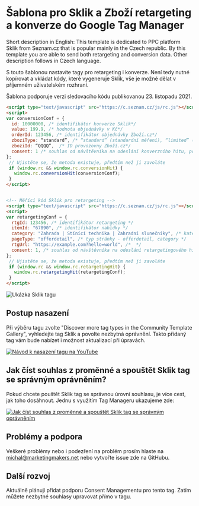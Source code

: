 # Šablona pro Sklik a Zboží retargeting a konverze do Google Tag Manager

Short description in English: This template is dedicated to PPC platform Sklik from Seznam.cz that is popular mainly in the Czech republic. By this template you are able to send both retargeting and conversion data. Other description follows in Czech language.

S touto šablonou nastavíte tagy pro retargeting i konverze. Není tedy nutné kopírovat a vkládat kódy, které vygeneruje Sklik, vše je možné dělat v příjemném uživatelském rozhraní.  

Šablona podporuje verzi sledovacího kódu publikovanou 23. listopadu 2021. 

``` HTML
<script type="text/javascript" src="https://c.seznam.cz/js/rc.js"></script>
<script>
var conversionConf = {
  id: 10000000, /* identifikátor konverze Sklik*/
  value: 199.9, /* hodnota objednávky v Kč*/
  orderId: 123456, /* identifikátor objednávky Zboží.cz*/
  zboziType: “standard”, /* “standard” (standardní měření), “limited” (omezené měření), nebo “sandbox” měření konverzí Zboží.cz */
  zboziId: “QQQQ”,  /* ID provozovny Zboží.cz*/
  consent: 1 /* souhlas od návštěvníka na odeslání konverzního hitu, povolené hodnoty: 0 (není souhlas) nebo 1 (je souhlas) */
};
 // Ujistěte se, že metoda existuje, předtím než ji zavoláte
 if (window.rc && window.rc.conversionHit) {
   window.rc.conversionHit(conversionConf);
 }
</script>


<!-- Měřící kód Sklik pro retargeting -->
<script type="text/javascript" src="https://c.seznam.cz/js/rc.js"></script>
<script>
var retargetingConf = {
  rtgId: 123456, /* identifikátor retargeting */
  itemId: "67890", /* identifikátor nabídky */
  category: "Zahrada | Stínící technika | Zahradní slunečníky", /* kategorie eshopu */
  pageType: "offerdetail", /* typ stránky - offerdetail, category */
  rtgUrl: "https://example.com?hello=world", /*  */
  consent: 1, /* souhlas od návštěvníka na odeslání retargetingového hitu, povolené hodnoty: 0 (není souhlas) nebo 1 (je souhlas) */
};
 // Ujistěte se, že metoda existuje, předtím než ji zavoláte
 if (window.rc && window.rc.retargetingHit) {
   window.rc.retargetingHit(retargetingConf);
 }
</script>
```

![Ukázka Sklik tagu](https://resources.marketingmakers.net/sklikgtmtemplate/template_preview.png)

## Postup nasazení
Při výběru tagu zvolte "Discover more tag types in the Community Template Gallery", vyhledejte tag Sklik a povolte nezbytná oprávnění. Takto přidaný tag vám bude nabízet i možnost aktualizací při úpravách. 

[![Návod k nasazení tagu na YouTube](https://resources.marketingmakers.net/sklikgtmtemplate/sklik_template_ytb.png)](https://youtu.be/bcmNIpcvzl0 "Návod k nasazení tagu na YouTube")

## Jak číst souhlas z proměnné a spouštět Sklik tag se správným oprávněním?
Pokud chcete pouštět Sklik tag se správnou úrovní souhlasu, je více cest, jak toho dosáhnout. Jednu s využitím Tag Manageru ukazujeme zde:

[![Jak číst souhlas z proměnné a spouštět Sklik tag se správným oprávněním](https://resources.marketingmakers.net/sklikgtmtemplate/cteni_souhlasu.JPG)](https://youtu.be/B8RaDx4reCg "Návod k čtení souhlasu z proměnné")



## Problémy a podpora
Veškeré problémy nebo i podezření na problém prosím hlaste na michal@marketingmakers.net nebo vytvořte issue zde na GitHubu. 

## Další rozvoj
Aktuálně plánuji přidat podporu Consent Managementu pro tento tag. Zatím můžete nezbytné souhlasy upravovat přímo v tagu. 
